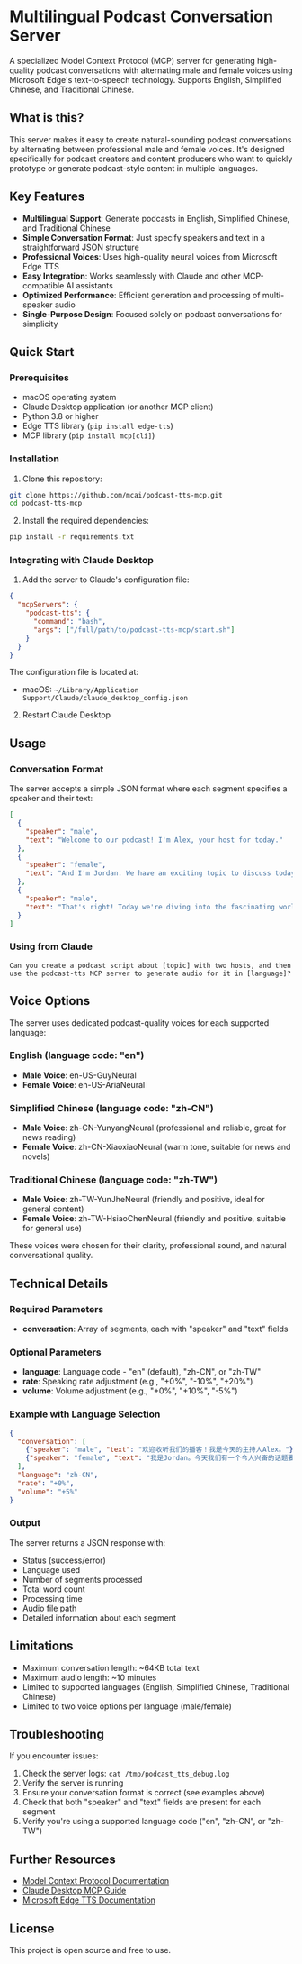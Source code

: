 # Multilingual Podcast Conversation Server

A specialized Model Context Protocol (MCP) server for generating high-quality podcast conversations with alternating male and female voices using Microsoft Edge's text-to-speech technology. Supports English, Simplified Chinese, and Traditional Chinese.

## What is this?

This server makes it easy to create natural-sounding podcast conversations by alternating between professional male and female voices. It's designed specifically for podcast creators and content producers who want to quickly prototype or generate podcast-style content in multiple languages.

## Key Features

- **Multilingual Support**: Generate podcasts in English, Simplified Chinese, and Traditional Chinese
- **Simple Conversation Format**: Just specify speakers and text in a straightforward JSON structure
- **Professional Voices**: Uses high-quality neural voices from Microsoft Edge TTS
- **Easy Integration**: Works seamlessly with Claude and other MCP-compatible AI assistants
- **Optimized Performance**: Efficient generation and processing of multi-speaker audio
- **Single-Purpose Design**: Focused solely on podcast conversations for simplicity

## Quick Start

### Prerequisites
- macOS operating system
- Claude Desktop application (or another MCP client)
- Python 3.8 or higher
- Edge TTS library (`pip install edge-tts`)
- MCP library (`pip install mcp[cli]`)

### Installation

1. Clone this repository:
```bash
git clone https://github.com/mcai/podcast-tts-mcp.git
cd podcast-tts-mcp
```

2. Install the required dependencies:
```bash
pip install -r requirements.txt
```

### Integrating with Claude Desktop

1. Add the server to Claude's configuration file:
```json
{
  "mcpServers": {
    "podcast-tts": {
      "command": "bash",
      "args": ["/full/path/to/podcast-tts-mcp/start.sh"]
    }
  }
}
```

The configuration file is located at:
- macOS: `~/Library/Application Support/Claude/claude_desktop_config.json`

2. Restart Claude Desktop

## Usage

### Conversation Format

The server accepts a simple JSON format where each segment specifies a speaker and their text:

```json
[
  {
    "speaker": "male",
    "text": "Welcome to our podcast! I'm Alex, your host for today."
  },
  {
    "speaker": "female",
    "text": "And I'm Jordan. We have an exciting topic to discuss today."
  },
  {
    "speaker": "male",
    "text": "That's right! Today we're diving into the fascinating world of..."
  }
]
```

### Using from Claude

```
Can you create a podcast script about [topic] with two hosts, and then use the podcast-tts MCP server to generate audio for it in [language]?
```

## Voice Options

The server uses dedicated podcast-quality voices for each supported language:

### English (language code: "en")
- **Male Voice**: en-US-GuyNeural
- **Female Voice**: en-US-AriaNeural

### Simplified Chinese (language code: "zh-CN")
- **Male Voice**: zh-CN-YunyangNeural (professional and reliable, great for news reading)
- **Female Voice**: zh-CN-XiaoxiaoNeural (warm tone, suitable for news and novels)

### Traditional Chinese (language code: "zh-TW")
- **Male Voice**: zh-TW-YunJheNeural (friendly and positive, ideal for general content)
- **Female Voice**: zh-TW-HsiaoChenNeural (friendly and positive, suitable for general use)

These voices were chosen for their clarity, professional sound, and natural conversational quality.

## Technical Details

### Required Parameters

- **conversation**: Array of segments, each with "speaker" and "text" fields

### Optional Parameters

- **language**: Language code - "en" (default), "zh-CN", or "zh-TW"
- **rate**: Speaking rate adjustment (e.g., "+0%", "-10%", "+20%")
- **volume**: Volume adjustment (e.g., "+0%", "+10%", "-5%")

### Example with Language Selection

```json
{
  "conversation": [
    {"speaker": "male", "text": "欢迎收听我们的播客！我是今天的主持人Alex。"},
    {"speaker": "female", "text": "我是Jordan。今天我们有一个令人兴奋的话题要讨论。"}
  ],
  "language": "zh-CN",
  "rate": "+0%",
  "volume": "+5%"
}
```

### Output

The server returns a JSON response with:

- Status (success/error)
- Language used
- Number of segments processed
- Total word count
- Processing time
- Audio file path
- Detailed information about each segment

## Limitations

- Maximum conversation length: ~64KB total text
- Maximum audio length: ~10 minutes
- Limited to supported languages (English, Simplified Chinese, Traditional Chinese)
- Limited to two voice options per language (male/female)

## Troubleshooting

If you encounter issues:

1. Check the server logs: `cat /tmp/podcast_tts_debug.log`
2. Verify the server is running
3. Ensure your conversation format is correct (see examples above)
4. Check that both "speaker" and "text" fields are present for each segment
5. Verify you're using a supported language code ("en", "zh-CN", or "zh-TW")

## Further Resources

- [Model Context Protocol Documentation](https://modelcontextprotocol.io/)
- [Claude Desktop MCP Guide](https://support.anthropic.com/en/articles/10949351-getting-started-with-model-context-protocol-mcp-on-claude-for-desktop)
- [Microsoft Edge TTS Documentation](https://learn.microsoft.com/en-us/azure/ai-services/speech-service/language-support)

## License

This project is open source and free to use.
